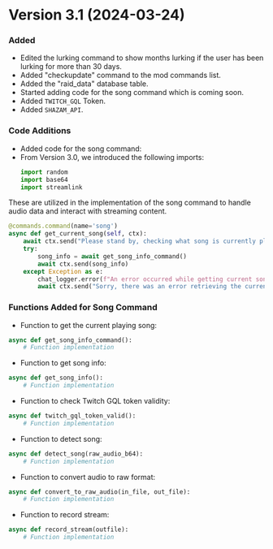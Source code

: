 # Version 3.1 (2024-03-24)

### Added
- Edited the lurking command to show months lurking if the user has been lurking for more than 30 days.
- Added "checkupdate" command to the mod commands list.
- Added the "raid_data" database table.
- Started adding code for the song command which is coming soon.
- Added `TWITCH_GQL` Token.
- Added `SHAZAM_API`.

### Code Additions
- Added code for the song command:
- From Version 3.0, we introduced the following imports:
  ```python
  import random
  import base64
  import streamlink
  ```

These are utilized in the implementation of the song command to handle audio data and interact with streaming content.

```python
@commands.command(name='song')
async def get_current_song(self, ctx):
    await ctx.send("Please stand by, checking what song is currently playing...")
    try:
        song_info = await get_song_info_command()
        await ctx.send(song_info)
    except Exception as e:
        chat_logger.error(f"An error occurred while getting current song: {e}")
        await ctx.send("Sorry, there was an error retrieving the current song.")
```

### Functions Added for Song Command
- Function to get the current playing song:

```python
async def get_song_info_command():
    # Function implementation
```

- Function to get song info:

```python
async def get_song_info():
    # Function implementation
```

- Function to check Twitch GQL token validity:

```python
async def twitch_gql_token_valid():
    # Function implementation
```

- Function to detect song:

```python
async def detect_song(raw_audio_b64):
    # Function implementation
```

- Function to convert audio to raw format:

```python
async def convert_to_raw_audio(in_file, out_file):
    # Function implementation
```

- Function to record stream:

```python
async def record_stream(outfile):
    # Function implementation
```
